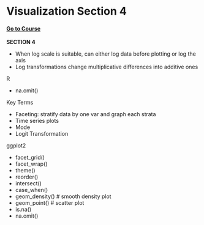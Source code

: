 # Visualization Section 4
#### [Go to Course](https://learning.edx.org/course/course-v1:HarvardX+PH125.2x+1T2021/home)
**SECTION 4** 
* When log scale is suitable, can either log data before plotting or log the axis
* Log transformations change multiplicative differences into additive ones

R
* na.omit()

Key Terms
* Faceting: stratify data by one var and graph each strata
* Time series plots
* Mode
* Logit Transformation

ggplot2
* facet_grid()
* facet_wrap()
* theme()
* reorder()
* intersect()
* case_when()
* geom_density() # smooth density plot
* geom_point() # scatter plot
* is.na()
* na.omit()